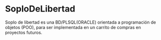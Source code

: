# SoploDeLibertad
Soplo de libertad es una BD/PLSQL(ORACLE) orientada a programación de objetos (POO), para ser implementada en un carrito de compras en proyectos futuros. 
